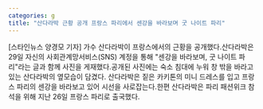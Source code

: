 ```yaml
---
categories: g
title: "산다라박 근황 공개 프랑스 파리에서 센강을 바라보며 굿 나이트 파리"
---
```

[스타인뉴스 양경모 기자] 가수 산다라박이 프랑스에서의 근황을 공개했다.산다라박은 29일 자신의 사회관계망서비스(SNS) 계정을 통해 "센강을 바라보며, 굿 나이트 파리"라는 글과 함께 사진을 게재했다.공개된 사진에는 숙소 침대에 누워 창 밖을 바라고 있는 산다라박의 옆모습이 담겼다. 산다라박은 짙은 카키톤의 미니 드레스를 입고 프랑스 파리의 센강을 바라보고 있어 시선을 사로잡는다.한편 산다라박은 파리 패션위크 참석을 위해 지난 26일 프랑스 파리로 출국했다.